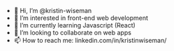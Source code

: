 - 👋 Hi, I’m @kristin-wiseman
- 👀 I’m interested in front-end web development
- 🌱 I’m currently learning Javascript (React)
- 💞️ I’m looking to collaborate on web apps
- 📫 How to reach me: linkedin.com/in/kristinwiseman/
